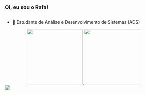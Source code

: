 ### Oi, eu sou o Rafa!
##
- 👾 Estudante de Análise e Desenvolvimento de Sistemas (ADS)

<div align="center">
  <a href="https://github.com/rafaelpenido">
  <img height="180em" src="https://github-readme-stats.vercel.app/api?username=rafaelpenido&show_icons=true&theme=dark&include_all_commits=true&count_private=true"/>
  <img height="180em" src="https://github-readme-stats.vercel.app/api/top-langs/?username=rafaelpenido&layout=compact&langs_count=7&theme=dark"/>
</div>
    
<div>
  <a href="https://www.linkedin.com/in/rafaelpenido/" target="_blank"><img src="https://img.shields.io/badge/-LinkedIn-%230077B5?style=for-the-badge&logo=linkedin&logoColor=white" target="_blank"></a>
</div>
